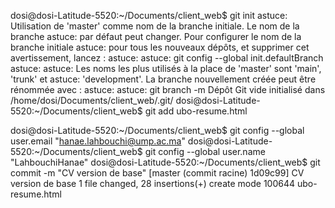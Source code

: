 dosi@dosi-Latitude-5520:~/Documents/client_web$ git init
astuce: Utilisation de 'master' comme nom de la branche initiale. Le nom de la branche
astuce: par défaut peut changer. Pour configurer le nom de la branche initiale
astuce: pour tous les nouveaux dépôts, et supprimer cet avertissement, lancez :
astuce: 
astuce: 	git config --global init.defaultBranch <nom>
astuce: 
astuce: Les noms les plus utilisés à la place de 'master' sont 'main', 'trunk' et
astuce: 'development'. La branche nouvellement créée peut être rénommée avec :
astuce: 
astuce: 	git branch -m <nom>
Dépôt Git vide initialisé dans /home/dosi/Documents/client_web/.git/
dosi@dosi-Latitude-5520:~/Documents/client_web$ git add ubo-resume.html

dosi@dosi-Latitude-5520:~/Documents/client_web$ git config --global user.email "hanae.lahbouchi@ump.ac.ma"
dosi@dosi-Latitude-5520:~/Documents/client_web$ git config --global user.name "LahbouchiHanae"
dosi@dosi-Latitude-5520:~/Documents/client_web$ git commit -m "CV version de base"
[master (commit racine) 1d09c99] CV version de base
 1 file changed, 28 insertions(+)
 create mode 100644 ubo-resume.html


# 